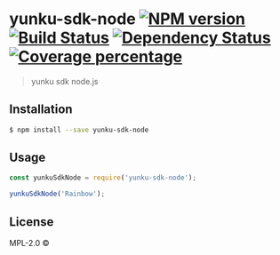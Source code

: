 # yunku-sdk-node [![NPM version][npm-image]][npm-url] [![Build Status][travis-image]][travis-url] [![Dependency Status][daviddm-image]][daviddm-url] [![Coverage percentage][coveralls-image]][coveralls-url]
> yunku sdk node.js

## Installation

```sh
$ npm install --save yunku-sdk-node
```

## Usage

```js
const yunkuSdkNode = require('yunku-sdk-node');

yunkuSdkNode('Rainbow');
```
## License

MPL-2.0 ©


[npm-image]: https://badge.fury.io/js/yunku-sdk-node.svg
[npm-url]: https://npmjs.org/package/yunku-sdk-node
[travis-image]: https://travis-ci.org/meteormatt/yunku-sdk-node.svg?branch=master
[travis-url]: https://travis-ci.org/meteormatt/yunku-sdk-node
[daviddm-image]: https://david-dm.org/meteormatt/yunku-sdk-node.svg?theme=shields.io
[daviddm-url]: https://david-dm.org/meteormatt/yunku-sdk-node
[coveralls-image]: https://coveralls.io/repos/meteormatt/yunku-sdk-node/badge.svg
[coveralls-url]: https://coveralls.io/r/meteormatt/yunku-sdk-node
